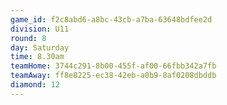 ```yaml
---
game_id: f2c8abd6-a8bc-43cb-a7ba-63648bdfee2d
division: U11
round: 8
day: Saturday
time: 8.30am
teamHome: 3744c291-8b00-455f-af00-66fbb342a7fb
teamAway: ff8e8225-ec38-42eb-a0b9-8af0208dbddb
diamond: 12
---
```


